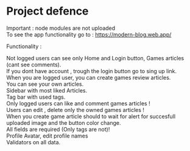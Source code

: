 <h1>Project defence</h1>

Important : node modules are not uploaded <br>
To see the app functionality go to : https://modern-blog.web.app/<br>

Functionality :<br>

Not logged users can see only Home and Login button, Games articles (cant see comments).<br>
If you dont have account , trough the login button go to sing up link.<br>
When you are logged user, you can create games review articles.<br>
You can see your own articles.<br>
Sidebar with most liked Articles.<br>
Tag bar with used tags.<br>
Only logged users can like and comment games articles !<br>
Users can edit , delete only the owned games articles ! <br>
When you create game article should to wait for alert for succesfull uploaded image and the button color change.<br>
All fields are required (Only tags are not)!<br>
Profile Avatar, edit profile names <br>
Validators on all data.

